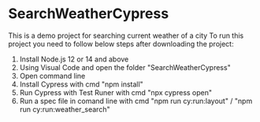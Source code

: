 # SearchWeatherCypress
This is a demo project for searching current weather of a city
To run this project you need to follow below steps after downloading the project:
1. Install Node.js 12 or 14 and above
2. Using Visual Code and open the folder "SearchWeatherCypress"
3. Open command line
4. Install Cypress with cmd "npm install"
5. Run Cypress with Test Runer with cmd "npx cypress open"
6. Run a spec file in comand line with cmd "npm run cy:run:layout" / "npm run cy:run:weather_search"
